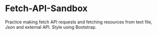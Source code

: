 # Fetch-API-Sandbox
Practice making fetch API requests and fetching resources from text file, Json and external API. 
Style using Bootstrap.

